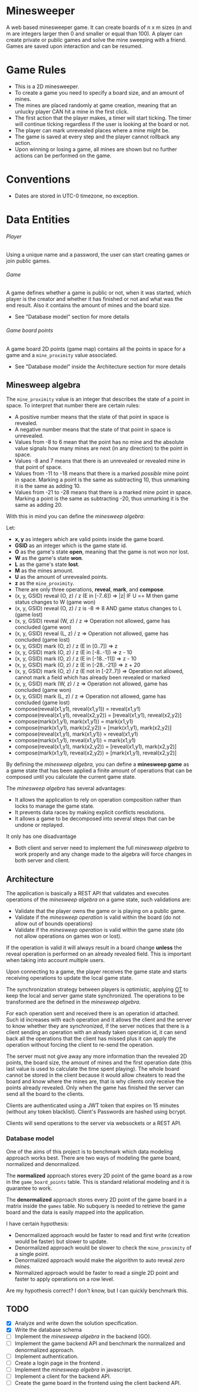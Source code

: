 # Minesweeper

A web based minesweeper game. It can create boards of n x m sizes (n and m are integers larger then 0 and smaller or equal than 100). A player can create private or public games and solve the mine sweeping with a friend. Games are saved upon interaction and can be resumed.

# Game Rules

- This is a 2D minesweeper.
- To create a game you need to specify a board size, and an amount of mines.
- The mines are placed randomly at game creation, meaning that an unlucky player CAN hit a mine in the first click.
- The first action that the player makes, a timer will start ticking. The timer will continue ticking regardless if the user is looking at the board or not.
- The player can mark unrevealed places where a mine might be.
- The game is saved at every step and the player cannot rollback any action.
- Upon winning or losing a game, all mines are shown but no further actions can be performed on the game.

# Conventions

- Dates are stored in UTC-0 timezone, no exception.

# Data Entities

###### Player

Using a unique name and a password, the user can start creating games or join public games.

###### Game

A game defines whether a game is public or not, when it was started, which player is the creator and whether it has finished or not and what was the end result. Also it contains the amount of mines and the board size.

* See "Database model" section for more details

###### Game board points

A game board 2D points (game map) contains all the points in space for a game and a `mine_proximity` value associated.

* See "Database model" inside the Architecture section for more details

## Minesweep algebra

The `mine_proximity` value is an integer that describes the state of a point in space. To interpret that number there are certain rules:

- A positive number means that the state of that point in space is revealed.
- A negative number means that the state of that point in space is unrevealed.
- Values from -8 to 6 mean that the point has no mine and the absolute value signals how many mines are next (in any direction) to the point in space.
- Values -8 and 7 means that there is an unrevealed or revealed mine in that point of space.
- Values from -11 to -18 means that there is a marked *possible* mine point in space. Marking a point is the same as subtracting 10, thus unmarking it is the same as adding 10.
- Values from -21 to -28 means that there is a marked mine point in space. Marking a point is the same as subtracting -20, thus unmarking it is the same as adding 20.

With this in mind you can define the *minesweep algebra*:

Let:

- **x, y** as integers which are valid points inside the game board.
- **GSID** as an integer which is the game state id.
- **O** as the game's state **open**, meaning that the game is not won nor lost.
- **W** as the game's state **won**.
- **L** as the game's state **lost**.
- **M** as the mines amount.
- **U** as the amount of unrevealed points.
- **z** as the `mine_proximity`.
- There are only three operations, **reveal**, **mark**, and **compose**.
- (x, y, GSID) reveal (O, z) / z (E in [-7..6]) => |z| IF U == M then game status changes to W (game won)
- (x, y, GSID) reveal (O, z) / z is -8 => 8 AND game status changes to L (game lost)
- (x, y, GSID) reveal (W, z) / z => Operation not allowed, game has concluded (game won)
- (x, y, GSID) reveal (L, z) / z => Operation not allowed, game has concluded (game lost)
- (x, y, GSID) mark (O, z) / z (E in [0..7]) => z
- (x, y, GSID) mark (O, z) / z (E in [-8..-1]) => z - 10
- (x, y, GSID) mark (O, z) / z (E in [-18..-11]) => z - 10
- (x, y, GSID) mark (O, z) / z (E in [-28..-21]) => z + 20
- (x, y, GSID) mark (O, z) / z (E not in [-27..7]) => Operation not allowed, cannot mark a field which has already been revealed or marked
- (x, y, GSID) mark (W, z) / z => Operation not allowed, game has concluded (game won)
- (x, y, GSID) mark (L, z) / z => Operation not allowed, game has concluded (game lost)
- compose(reveal(x1,y1), reveal(x1,y1)) = reveal(x1,y1)
- compose(reveal(x1,y1), reveal(x2,y2)) = [reveal(x1,y1), reveal(x2,y2)]
- compose(mark(x1,y1), mark(x1,y1)) = mark(x1,y1)
- compose(mark(x1,y1), mark(x2,y2)) = [mark(x1,y1), mark(x2,y2)]
- compose(reveal(x1,y1), mark(x1,y1)) = reveal(x1,y1)
- compose(mark(x1,y1), reveal(x1,y1)) = mark(x1,y1)
- compose(reveal(x1,y1), mark(x2,y2)) = [reveal(x1,y1), mark(x2,y2)]
- compose(mark(x1,y1), reveal(x2,y2)) = [mark(x1,y1), reveal(x2,y2)]

By defining the *minesweep algebra*, you can define a **minesweep game** as a game state that has been applied a finite amount of operations that can be composed until you calculate the current game state.

The *minesweep algebra* has several advantages:

- It allows the application to rely on operation composition rather than locks to manage the game state.
- It prevents data races by making explicit conflicts resolutions.
- It allows a game to be decomposed into several steps that can be undone or replayed.

It only has one disadvantage

- Both client and server need to implement the full *minesweep algebra* to work properly and any change made to the algebra will force changes in both server and client.


## Architecture

The application is basically a REST API that validates and executes operations of the *minesweep algebra* on a game state, such validations are:

- Validate that the player owns the game or is playing on a public game.
- Validate if the *minesweep operation* is valid within the board (do not allow out of bounds operations)
- Validate if the *minesweep operation* is valid within the game state (do not allow operations on games won or lost).

If the operation is valid it will always result in a board change **unless** the reveal operation is performed on an already revealed field. This is important when taking into account multiple users.

Upon connecting to a game, the player receives the game state and starts receiving operations to update the local game state.

The synchronization strategy between players is optimistic, applying [OT](https://en.wikipedia.org/wiki/Operational_transformation) to keep the local and server game state synchronized. The operations to be transformed are the defined in the *minesweep algebra*.

For each operation sent and received there is an operation id attached. Such id increases with each operation and it allows the client and the server to know whether they are synchronized, if the server notices that there is a client sending an operation with an already taken operation id, it can send back all the operations that the client has missed plus it can apply the operation without forcing the client to re-send the operation.

The server must not give away any more information than the revealed 2D points, the board size, the amount of mines and the first operation date (this last value is used to calculate the time spent playing). The whole board cannot be stored in the client because it would allow cheaters to read the board and know where the mines are, that is why clients only receive the points already revealed. Only when the game has finished the server can send all the board to the clients.

Clients are authenticated using a JWT token that expires on 15 minutes (without any token blacklist). Client's Passwords are hashed using bcrypt.

Clients will send operations to the server via websockets or a REST API.

### Database model

One of the aims of this project is to benchmark which data modeling approach works best. There are two ways of modeling the game board, normalized and denormalized.

The **normalized** approach stores every 2D point of the game board as a row in the `game_board_points` table. This is standard relational modeling and it is guarantee to work.

The **denormalized** approach stores every 2D point of the game board in a matrix inside the `games` table. No subquery is needed to retrieve the game board and the data is easily mapped into the application.

I have certain hypothesis:

- Denormalized approach would be faster to read and first write (creation would be faster) but slower to update.
- Denormalized approach would be slower to check the `mine_proximity` of a single point.
- Denormalized approach would make the algorithm to auto reveal *zero mines*.
- Normalized approach would be faster to read a single 2D point and faster to apply operations on a row level.

Are my hypothesis correct? I don't know, but I can quickly benchmark this.

## TODO

- [x] Analyze and write down the solution specification.
- [x] Write the database schema
- [ ] Implement the *minesweep algebra* in the backend (GO).
- [ ] Implement the game backend API and benchmark the normalized and denormalized approach.
- [ ] Implement authentication.
- [ ] Create a login page in the frontend .
- [ ] Implement the *minesweep algebra* in javascript.
- [ ] Implement a client for the backend API.
- [ ] Create the game board in the frontend using the client backend API.
